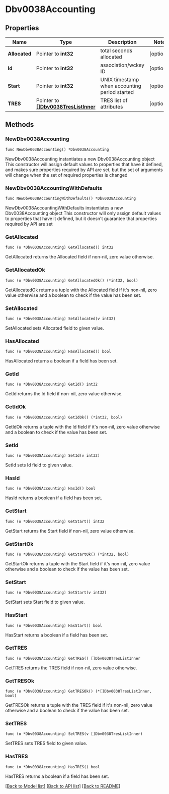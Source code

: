 # Dbv0038Accounting

## Properties

Name | Type | Description | Notes
------------ | ------------- | ------------- | -------------
**Allocated** | Pointer to **int32** | total seconds allocated | [optional] 
**Id** | Pointer to **int32** | association/wckey ID | [optional] 
**Start** | Pointer to **int32** | UNIX timestamp when accounting period started | [optional] 
**TRES** | Pointer to [**[]Dbv0038TresListInner**](Dbv0038TresListInner.md) | TRES list of attributes | [optional] 

## Methods

### NewDbv0038Accounting

`func NewDbv0038Accounting() *Dbv0038Accounting`

NewDbv0038Accounting instantiates a new Dbv0038Accounting object
This constructor will assign default values to properties that have it defined,
and makes sure properties required by API are set, but the set of arguments
will change when the set of required properties is changed

### NewDbv0038AccountingWithDefaults

`func NewDbv0038AccountingWithDefaults() *Dbv0038Accounting`

NewDbv0038AccountingWithDefaults instantiates a new Dbv0038Accounting object
This constructor will only assign default values to properties that have it defined,
but it doesn't guarantee that properties required by API are set

### GetAllocated

`func (o *Dbv0038Accounting) GetAllocated() int32`

GetAllocated returns the Allocated field if non-nil, zero value otherwise.

### GetAllocatedOk

`func (o *Dbv0038Accounting) GetAllocatedOk() (*int32, bool)`

GetAllocatedOk returns a tuple with the Allocated field if it's non-nil, zero value otherwise
and a boolean to check if the value has been set.

### SetAllocated

`func (o *Dbv0038Accounting) SetAllocated(v int32)`

SetAllocated sets Allocated field to given value.

### HasAllocated

`func (o *Dbv0038Accounting) HasAllocated() bool`

HasAllocated returns a boolean if a field has been set.

### GetId

`func (o *Dbv0038Accounting) GetId() int32`

GetId returns the Id field if non-nil, zero value otherwise.

### GetIdOk

`func (o *Dbv0038Accounting) GetIdOk() (*int32, bool)`

GetIdOk returns a tuple with the Id field if it's non-nil, zero value otherwise
and a boolean to check if the value has been set.

### SetId

`func (o *Dbv0038Accounting) SetId(v int32)`

SetId sets Id field to given value.

### HasId

`func (o *Dbv0038Accounting) HasId() bool`

HasId returns a boolean if a field has been set.

### GetStart

`func (o *Dbv0038Accounting) GetStart() int32`

GetStart returns the Start field if non-nil, zero value otherwise.

### GetStartOk

`func (o *Dbv0038Accounting) GetStartOk() (*int32, bool)`

GetStartOk returns a tuple with the Start field if it's non-nil, zero value otherwise
and a boolean to check if the value has been set.

### SetStart

`func (o *Dbv0038Accounting) SetStart(v int32)`

SetStart sets Start field to given value.

### HasStart

`func (o *Dbv0038Accounting) HasStart() bool`

HasStart returns a boolean if a field has been set.

### GetTRES

`func (o *Dbv0038Accounting) GetTRES() []Dbv0038TresListInner`

GetTRES returns the TRES field if non-nil, zero value otherwise.

### GetTRESOk

`func (o *Dbv0038Accounting) GetTRESOk() (*[]Dbv0038TresListInner, bool)`

GetTRESOk returns a tuple with the TRES field if it's non-nil, zero value otherwise
and a boolean to check if the value has been set.

### SetTRES

`func (o *Dbv0038Accounting) SetTRES(v []Dbv0038TresListInner)`

SetTRES sets TRES field to given value.

### HasTRES

`func (o *Dbv0038Accounting) HasTRES() bool`

HasTRES returns a boolean if a field has been set.


[[Back to Model list]](../README.md#documentation-for-models) [[Back to API list]](../README.md#documentation-for-api-endpoints) [[Back to README]](../README.md)


